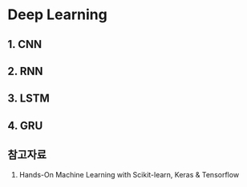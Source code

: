 # Deep Learning
## 1. CNN
## 2. RNN
## 3. LSTM
## 4. GRU
## 참고자료
1. Hands-On Machine Learning with Scikit-learn, Keras & Tensorflow